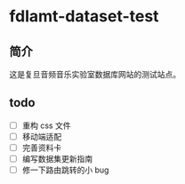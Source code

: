 # fdlamt-dataset-test
## 简介
这是复旦音频音乐实验室数据库网站的测试站点。
## todo
- [ ] 重构 css 文件
- [ ] 移动端适配
- [ ] 完善资料卡
- [ ] 编写数据集更新指南
- [ ] 修一下路由跳转的小 bug
